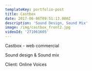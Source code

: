 ```yaml
---
templateKey: portfolio-post
title: Castbox
date: 2017-06-06T09:51:13.000Z
description: 'Sound Design, Sound Mix'
image: /img/castbox_front2.jpg
videoId: '271061605'
---
```

Castbox - web commercial

Sound design & Sound mix

Client: Online Voices
